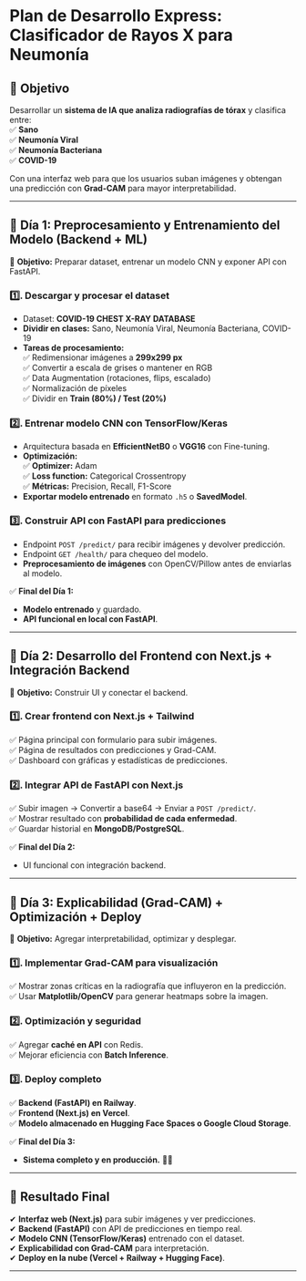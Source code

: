 
#  **Plan de Desarrollo Express: Clasificador de Rayos X para Neumonía**

## 📌 **Objetivo**
Desarrollar un **sistema de IA que analiza radiografías de tórax** y clasifica entre:  
✅ **Sano**  
✅ **Neumonía Viral**  
✅ **Neumonía Bacteriana**  
✅ **COVID-19**  

Con una interfaz web para que los usuarios suban imágenes y obtengan una predicción con **Grad-CAM** para mayor interpretabilidad.

---

## **📅 Día 1: Preprocesamiento y Entrenamiento del Modelo (Backend + ML)**
🎯 **Objetivo:** Preparar dataset, entrenar un modelo CNN y exponer API con FastAPI.

### **1️⃣. Descargar y procesar el dataset**  
- Dataset: **COVID-19 CHEST X-RAY DATABASE**  
- **Dividir en clases:** Sano, Neumonía Viral, Neumonía Bacteriana, COVID-19  
- **Tareas de procesamiento:**  
  ✅ Redimensionar imágenes a **299x299 px**  
  ✅ Convertir a escala de grises o mantener en RGB  
  ✅ Data Augmentation (rotaciones, flips, escalado)  
  ✅ Normalización de píxeles  
  ✅ Dividir en **Train (80%) / Test (20%)**  

### **2️⃣. Entrenar modelo CNN con TensorFlow/Keras**  
- Arquitectura basada en **EfficientNetB0** o **VGG16** con Fine-tuning.  
- **Optimización:**  
  ✅ **Optimizer:** Adam  
  ✅ **Loss function:** Categorical Crossentropy  
  ✅ **Métricas:** Precision, Recall, F1-Score  
- **Exportar modelo entrenado** en formato `.h5` o **SavedModel**.  

### **3️⃣. Construir API con FastAPI para predicciones**  
- Endpoint `POST /predict/` para recibir imágenes y devolver predicción.  
- Endpoint `GET /health/` para chequeo del modelo.  
- **Preprocesamiento de imágenes** con OpenCV/Pillow antes de enviarlas al modelo.  

✅ **Final del Día 1:**  
- **Modelo entrenado** y guardado.  
- **API funcional en local con FastAPI**.  

---

## **📅 Día 2: Desarrollo del Frontend con Next.js + Integración Backend**
🎯 **Objetivo:** Construir UI y conectar el backend.

### **1️⃣. Crear frontend con Next.js + Tailwind**  
✅ Página principal con formulario para subir imágenes.  
✅ Página de resultados con predicciones y Grad-CAM.  
✅ Dashboard con gráficas y estadísticas de predicciones.  

### **2️⃣. Integrar API de FastAPI con Next.js**  
✅ Subir imagen → Convertir a base64 → Enviar a `POST /predict/`.  
✅ Mostrar resultado con **probabilidad de cada enfermedad**.  
✅ Guardar historial en **MongoDB/PostgreSQL**.  

✅ **Final del Día 2:**  
- UI funcional con integración backend.  

---

## **📅 Día 3: Explicabilidad (Grad-CAM) + Optimización + Deploy**
🎯 **Objetivo:** Agregar interpretabilidad, optimizar y desplegar.

### **1️⃣. Implementar Grad-CAM para visualización**  
✅ Mostrar zonas críticas en la radiografía que influyeron en la predicción.  
✅ Usar **Matplotlib/OpenCV** para generar heatmaps sobre la imagen.  

### **2️⃣. Optimización y seguridad**  
✅ Agregar **caché en API** con Redis.  
✅ Mejorar eficiencia con **Batch Inference**.  

### **3️⃣. Deploy completo**  
✅ **Backend (FastAPI) en Railway**.  
✅ **Frontend (Next.js) en Vercel**.  
✅ **Modelo almacenado en Hugging Face Spaces o Google Cloud Storage**.  

✅ **Final del Día 3:**  
- **Sistema completo y en producción.** 🚀🔥  

---

## **🚀 Resultado Final**
✔ **Interfaz web (Next.js)** para subir imágenes y ver predicciones.  
✔ **Backend (FastAPI)** con API de predicciones en tiempo real.  
✔ **Modelo CNN (TensorFlow/Keras)** entrenado con el dataset.  
✔ **Explicabilidad con Grad-CAM** para interpretación.  
✔ **Deploy en la nube (Vercel + Railway + Hugging Face)**.  

---
